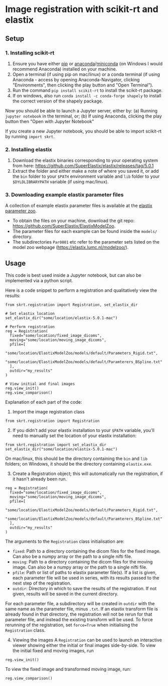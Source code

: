 # Image registration with scikit-rt and elastix

## Setup

### 1. Installing scikit-rt
1. Ensure you have either [pip](https://pypi.org/project/pip/) or [anaconda](https://docs.anaconda.com/anaconda/install/index.html)/[miniconda](https://docs.conda.io/en/latest/miniconda.html) (on Windows I would recommend Anaconda) installed on your machine.
2. Open a terminal (if using pip on mac/linux) or a conda terminal (if using Anaconda - access by opening Anaconda-Navigator, clicking "Environments", then clicking the play button and "Open Terminal").
3. Run the command `pip install scikit-rt` to install the scikit-rt package.
4. If on windows, also run `conda install -c conda-forge shapely` to install the correct version of the shapely package.

Now you should be able to launch a Jupyter server, either by:
(a) Running `jupyter notebook` in the terminal, or;
(b) If using Anaconda, clicking the play button then "Open with Jupyter Notebook"

If you create a new Jupyter notebook, you should be able to import scikit-rt by running `import skrt`.


### 2. Installing elastix

1. Download the elastix binaries corresponding to your operating system from here: https://github.com/SuperElastix/elastix/releases/tag/5.0.1
2. Extract the folder and either make a note of where you saved it, or add the `bin` folder to your `$PATH` environment variable and `lib` folder to your `$DYLDLIBRARYPATH` variable (if using mac/linux).


### 3. Downloading example elastix parameter files

A collection of example elastix parameter files is available at the [elastix parameter zoo](https://elastix.lumc.nl/modelzoo/). 
- To obtain the files on your machine, download the git repo: https://github.com/SuperElastix/ElastixModelZoo. 
- The parameter files for each example can be found inside the `models/` directory. 
- The subdirectories `Par0001` etc refer to the parameter sets listed on the model zoo webpage (https://elastix.lumc.nl/modelzoo/).


## Usage

This code is best used inside a Jupyter notebook, but can also be implemented via a python script.

Here is a code snippet to perform a registration and qualitatively view the results:
```
from skrt.registration import Registration, set_elastix_dir

# Set elastix location
set_elastix_dir("some/location/elastix-5.0.1-mac")

# Perform registration
reg = Registration(
  fixed="some/location/fixed_image_dicoms",
  moving="some/location/moving_image_dicoms",
  pfile=[
    "some/location/ElastixModelZoo/models/default/Parameters_Rigid.txt",
    "some/location/ElastixModelZoo/models/default/Paramterers_BSpline.txt"
  ],
  outdir="my_results"
)

# View initial and final images
reg.view_init()
reg.view_comparison()
```

Explanation of each part of the code:

1. Import the image registration class
```
from skrt.registration import Registration
```

2. If you didn't add your elastix installation to your `$PATH` variable, you'll need to manually set the location of your elastix installation:
```
from skrt.registration import set_elastix_dir
set_elastix_dir("some/location/elastix-5.0.1-mac")
```
On mac/linux, this should be the directory containing the `bin` and `lib` folders; on Windows, it should be the  directory containing `elastix.exe`.

3. Create a Registration object; this will automatically run the registration, if it hasn't already been run.
```
reg = Registration(
  fixed="some/location/fixed_image_dicoms",
  moving="some/location/moving_image_dicoms",
  pfile=[
    "some/location/ElastixModelZoo/models/default/Parameters_Rigid.txt",
    "some/location/ElastixModelZoo/models/default/Paramterers_BSpline.txt"
  ],
  outdir="my_results"
)
```
The arguments to the `Registration` class initialisation are:
- `fixed`: Path to a directory containing the dicom files for the fixed image. Can also be a numpy array or the path to a single nifti file.
- `moving`: Path to a directory containing the dicom files for the moving image. Can also be a numpy array or the path to a single nifti file.
- `pfile`: Path or list of paths to elastix parameter file(s). If a list is given, each parameter file will be used in series, with its results passed to the next step of the registration.
- `outdir`: Directory in which to save the results of the registration. If not given, results will be saved in the current directory.

For each parameter file, a subdirectory will be created in `outdir` with the same name as the parameter file, minus `.txt`. If an elastix transform file is already found in that directory, the registration will not be rerun for that parameter file, and instead the existing transform will be used. To force rerunning of the registration, set `force=True` when initialising the `Registration` class.

4. Viewing the images
A `Registration` can be used to launch an interactive viewer showing either the initial or final images side-by-side. To view the initial fixed and moving images, run
```
reg.view_init()
```
To view the fixed image and transformed moving image, run:
```
reg.view_comparison()
```

